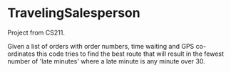 # TravelingSalesperson

Project from CS211.

Given a list of orders with order numbers, time waiting and GPS co-ordinates this code tries to find the best route that will result in the fewest number of 'late minutes' where a late minute is any minute over 30.
